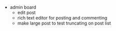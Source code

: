 - admin board
	- edit post
	- rich text editor for posting and commenting
	- make large post to test truncating on post list
